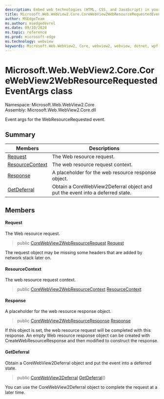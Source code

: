 ```yaml
---
description: Embed web technologies (HTML, CSS, and JavaScript) in your native applications with the Microsoft Edge WebView2 control
title: Microsoft.Web.WebView2.Core.CoreWebView2WebResourceRequestedEventArgs
author: MSEdgeTeam
ms.author: msedgedevrel
ms.date: 09/10/2020
ms.topic: reference
ms.prod: microsoft-edge
ms.technology: webview
keywords: Microsoft.Web.WebView2, Core, webview2, webview, dotnet, wpf, winforms, app, edge, CoreWebView2, CoreWebView2Controller, browser control, edge html, Microsoft.Web.WebView2.Core.CoreWebView2WebResourceRequestedEventArgs
---
```


# Microsoft.Web.WebView2.Core.CoreWebView2WebResourceRequestedEventArgs class 

Namespace: Microsoft.Web.WebView2.Core\
Assembly: Microsoft.Web.WebView2.Core.dll

Event args for the WebResourceRequested event.

## Summary

 Members                        | Descriptions
--------------------------------|---------------------------------------------
[Request](#request) | The Web resource request.
[ResourceContext](#resourcecontext) | The web resource request context.
[Response](#response) | A placeholder for the web resource response object.
[GetDeferral](#getdeferral) | Obtain a CoreWebView2Deferral object and put the event into a deferred state.

## Members

#### Request 

The Web resource request.

> public [CoreWebView2WebResourceRequest](microsoft-web-webview2-core-corewebview2webresourcerequest.md) [Request](#request)

The request object may be missing some headers that are added by network stack later on.

#### ResourceContext 

The web resource request context.

> public [CoreWebView2WebResourceContext](./namespace-microsoft-web-webview2-core.md) [ResourceContext](#resourcecontext)

#### Response 

A placeholder for the web resource response object.

> public [CoreWebView2WebResourceResponse](microsoft-web-webview2-core-corewebview2webresourceresponse.md) [Response](#response)

If this object is set, the web resource request will be completed with this response. An empty Web resource response object can be created with CreateWebResourceResponse and then modified to construct the response.

#### GetDeferral 

Obtain a CoreWebView2Deferral object and put the event into a deferred state.

> public [CoreWebView2Deferral](microsoft-web-webview2-core-corewebview2deferral.md) [GetDeferral](#getdeferral)()

You can use the CoreWebView2Deferral object to complete the request at a later time.

